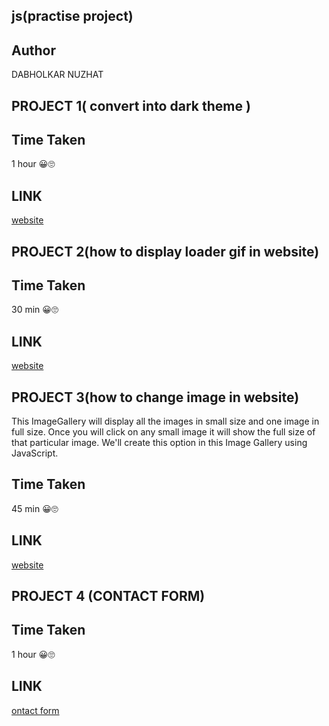 ## js(practise project)

## Author
DABHOLKAR NUZHAT

## PROJECT 1( convert into dark theme )
 
## Time Taken
1 hour 😀🙄

## LINK
[website ](https://nd-1.netlify.app/) 


## PROJECT 2(how to display loader gif in website)

## Time Taken
30 min 😀🙄

## LINK
[website ](https://nd-2.netlify.app/) 


## PROJECT 3(how to change image  in website)

This ImageGallery will display all the images in small size and one image in full size. Once you will click on any small image it will show the full size of that particular image. We'll create this option in this Image Gallery using JavaScript.

## Time Taken
45 min 😀🙄

## LINK
[website ](https://nd-3.netlify.app/) 

## PROJECT 4 (CONTACT FORM)

## Time Taken
1 hour  😀🙄

## LINK
[ontact form](https://nd-contact-form.netlify.app/) 

